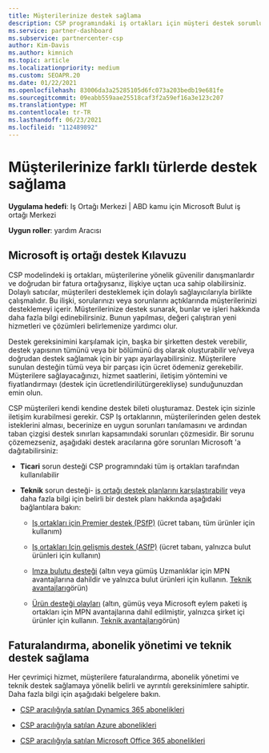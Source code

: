 ```yaml
---
title: Müşterilerinize destek sağlama
description: CSP programındaki iş ortakları için müşteri destek sorumlulukları hakkında bilgi edinin. Faturalandırma, abonelik yönetimi ve teknik sorunlar için desteği içerir.
ms.service: partner-dashboard
ms.subservice: partnercenter-csp
author: Kim-Davis
ms.author: kimnich
ms.topic: article
ms.localizationpriority: medium
ms.custom: SEOAPR.20
ms.date: 01/22/2021
ms.openlocfilehash: 83006da3a25285105d6fc073a203bedb19e681fe
ms.sourcegitcommit: 09eabb559aae25518caf3f2a59ef16a3e123c207
ms.translationtype: MT
ms.contentlocale: tr-TR
ms.lasthandoff: 06/23/2021
ms.locfileid: "112489892"
---
```

# <a name="providing-different-types-of-support-to-your-customers"></a>Müşterilerinize farklı türlerde destek sağlama

**Uygulama hedefi**: Iş Ortağı Merkezi | ABD kamu için Microsoft Bulut iş ortağı Merkezi

**Uygun roller**: yardım Aracısı

## <a name="microsoft-partner-support-guidance"></a>Microsoft iş ortağı destek Kılavuzu

CSP modelindeki iş ortakları, müşterilerine yönelik güvenilir danışmanlardır ve doğrudan bir fatura ortağıysanız, ilişkiye uçtan uca sahip olabilirsiniz. Dolaylı satıcılar, müşterileri desteklemek için dolaylı sağlayıcılarıyla birlikte çalışmalıdır. Bu ilişki, sorularınızı veya sorunlarını açtıklarında müşterilerinizi desteklemeyi içerir. Müşterilerinize destek sunarak, bunlar ve işleri hakkında daha fazla bilgi edinebilirsiniz. Bunun yapılması, değeri çalıştıran yeni hizmetleri ve çözümleri belirlemenize yardımcı olur.

Destek gereksinimini karşılamak için, başka bir şirketten destek verebilir, destek yapısının tümünü veya bir bölümünü dış olarak oluşturabilir ve/veya doğrudan destek sağlamak için bir yapı ayarlayabilirsiniz. Müşterilere sunulan desteğin tümü veya bir parçası için ücret ödemeniz gerekebilir. Müşterilere sağlayacağınızı, hizmet saatlerini, iletişim yöntemini ve fiyatlandırmayı (destek için ücretlendirilütürgerekliyse) sunduğunuzdan emin olun.

CSP müşterileri kendi kendine destek bileti oluşturamaz. Destek için sizinle iletişim kurabilmesi gerekir. CSP Iş ortaklarının, müşterilerinden gelen destek isteklerini alması, becerinize en uygun sorunları tanılamasını ve ardından taban çizgisi destek sınırları kapsamındaki sorunları çözmesidir. Bir sorunu çözemezseniz, aşağıdaki destek aracılarına göre sorunları Microsoft 'a dağıtabilirsiniz:

- **Ticari** sorun desteği CSP programındaki tüm iş ortakları tarafından kullanılabilir

- **Teknik** sorun desteği- [iş ortağı destek planlarını karşılaştırabilir](https://partner.microsoft.com/support/partnersupport) veya daha fazla bilgi için belirli bir destek planı hakkında aşağıdaki bağlantılara bakın:

  - [Iş ortakları için Premier destek (PSfP)](https://partner.microsoft.com/support/microsoft-services-premier-support) (ücret tabanı, tüm ürünler için kullanım)

  - [Iş ortakları Için gelişmiş destek (ASfP)](https://partner.microsoft.com/support/advanced-cloud-support) (ücret tabanı, yalnızca bulut ürünleri için kullanın)

  - [Imza bulutu desteği](manage-your-partner-network-benefits.md) (altın veya gümüş Uzmanlıklar için MPN avantajlarına dahildir ve yalnızca bulut ürünleri için kullanın. [Teknik avantajları](mpn-benefits-technical-support.md)görün)

  - [Ürün desteği olayları](manage-your-partner-network-benefits.md) (altın, gümüş veya Microsoft eylem paketi iş ortakları için MPN avantajlarına dahil edilmiştir, yalnızca şirket içi ürünler için kullanın. [Teknik avantajları](mpn-benefits-technical-support.md)görün)

## <a name="providing-billing-subscription-management-and-technical-support"></a>Faturalandırma, abonelik yönetimi ve teknik destek sağlama 

Her çevrimiçi hizmet, müşterilere faturalandırma, abonelik yönetimi ve teknik destek sağlamaya yönelik belirli ve ayrıntılı gereksinimlere sahiptir. Daha fazla bilgi için aşağıdaki belgelere bakın.

- [CSP aracılığıyla satılan Dynamics 365 abonelikleri](https://www.microsoftpartnercommunity.com/t5/CSP/Microsoft-Partner-Support-Guidance/m-p/5262#M30)

- [CSP aracılığıyla satılan Azure abonelikleri](https://www.microsoftpartnercommunity.com/t5/CSP/Microsoft-Partner-Support-Guidance/m-p/5263#M31)

- [CSP aracılığıyla satılan Microsoft Office 365 abonelikleri](https://www.microsoftpartnercommunity.com/t5/CSP/Microsoft-Partner-Support-Guidance/m-p/5264#M32)
